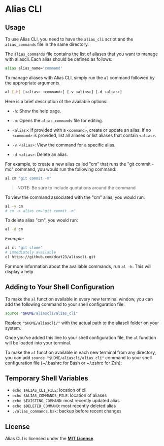 # Alias CLI

## **Usage**

To use Alias CLI, you need to have the `alias_cli` script and the `alias_commands` file in the same directory.

The `alias_commands` file contains the list of aliases that you want to manage with aliascli. Each alias should be defined as follows:

```bash
alias alias_name='command'
```

To manage aliases with Alias CLI, simply run the `al` command followed by the appropriate arguments.

```bash
al [-h] [<alias> <command>] [-v <alias>] [-d <alias>]
```

Here is a brief description of the available options:

* `-h`: Show the help page.

* `-o`: Opens the `alias_commands` file for editing.
    
* `<alias>`: If provided with a `<command>`, create or update an alias. If no `<command>` is provided, list all aliases or list aliases that contain `<alias>`.
    
* `-v <alias>`: View the command for a specific alias.
    
* `-d <alias>`: Delete an alias.
    

For example, to create a new alias called "cm" that runs the "git commit -md" command, you would run the following command:

```bash
al cm "git commit -m"
```
> NOTE: Be sure to include quotations around the command 

To view the command associated with the "cm" alias, you would run:

```bash
al -v cm
# cm -> alias cm="git commit -m"
```

To delete alias "cm", you would run:

```bash
al -d cm
```

*Example:*
```bash
al cl "git clone"
# immediately available
cl https://github.com/dcat23/aliascli.git
```

For more information about the available commands, run `al -h`. This will display a help

## **Adding to Your Shell Configuration**

To make the `al` function available in every new terminal window, you can add the following command to your shell configuration file:

```bash
source "$HOME/aliascli/alias_cli"
```

Replace `"$HOME/aliascli/"` with the actual path to the aliascli folder on your system.

Once you've added this line to your shell configuration file, the `al` function will be loaded into your terminal.

To make the `al` function available in each new terminal from any directory, you can add `source "$HOME/aliascli/alias_cli"` command to your shell configuration file (~/.bashrc for Bash or ~/.zshrc for Zsh):

## Temporary Shell Variables
- `echo $ALIAS_CLI_FILE`: location of cli
- `echo $ALIAS_COMMANDS_FILE`: location of aliases
- `echo $EXISTING_COMMAND`: most recently updated alias
- `echo $DELETED_COMMAND`: most recently deleted alias
- `./alias_commands.bak`: backup before recent changes

## **License**

Alias CLI is licensed under the [**MIT License**](https://opensource.org/license/mit).
